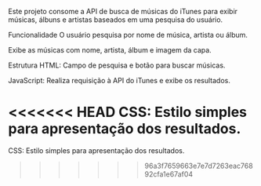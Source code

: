 Este projeto consome a API de busca de músicas do iTunes para exibir músicas, álbuns e artistas baseados em uma pesquisa do usuário.

Funcionalidade
O usuário pesquisa por nome de música, artista ou álbum.

Exibe as músicas com nome, artista, álbum e imagem da capa.

Estrutura
HTML: Campo de pesquisa e botão para buscar músicas.

JavaScript: Realiza requisição à API do iTunes e exibe os resultados.

<<<<<<< HEAD
CSS: Estilo simples para apresentação dos resultados.
=======
CSS: Estilo simples para apresentação dos resultados.
>>>>>>> 96a3f7659663e7e7d7263eac76892cfa1e67af04
